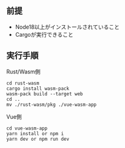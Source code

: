 ## 前提
* Node18以上がインストールされていること
* Cargoが実行できること

## 実行手順

Rust/Wasm側
```
cd rust-wasm
cargo install wasm-pack
wasm-pack build --target web
cd ..
mv ./rust-wasm/pkg ./vue-wasm-app
```

Vue側
```
cd vue-wasm-app
yarn install or npm i
yarn dev or npm run dev
```